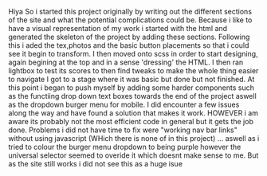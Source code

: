 Hiya 
So i started this project originally by writing out the different sections of the site and what the potential complications could be.
Because i like to have a visual representation of my work i started with the html and generated the skeleton of the project by adding these sections.
Following this i aded the tex,photos and the basic button placements so that i could see it begin to transform. 
I then moved onto scss in order to start designing, again begining at the top and in a sense 'dressing' the HTML.
I then ran lightbox to test its scores to then find tweaks to make the whole thing easier to navigate
I got to a stage where it was basic but done but not finished.
At this point i began to push myself by adding some harder components such as the functiing drop down text boxes towards the end of the project aswell as the dropdown burger menu for mobile.
I did encounter a few issues along the way and have found a solution that makes it work. HOWEVER i am aware its probably not the most efficient code in general but it gets the job done.
Problems i did not have time to fix were "working nav bar links" without using javascript (WHich there is none of in this project) ...
aswell as i tried to colour the burger menu dropdown to being purple however the universal selector seemed to overide it which doesnt make sense to me. But as the site still works i did not see this as a huge isue
